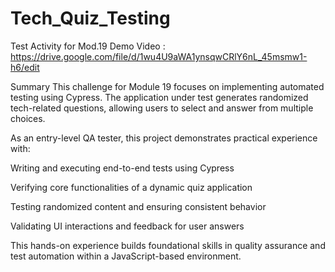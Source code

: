 # Tech_Quiz_Testing
Test Activity for Mod.19 
Demo Video : https://drive.google.com/file/d/1wu4U9aWA1ynsqwCRlY6nL_45msmw1-h6/edit

Summary
This challenge for Module 19 focuses on implementing automated testing using Cypress. The application under test generates randomized tech-related questions, allowing users to select and answer from multiple choices.

As an entry-level QA tester, this project demonstrates practical experience with:

Writing and executing end-to-end tests using Cypress

Verifying core functionalities of a dynamic quiz application

Testing randomized content and ensuring consistent behavior

Validating UI interactions and feedback for user answers

This hands-on experience builds foundational skills in quality assurance and test automation within a JavaScript-based environment.